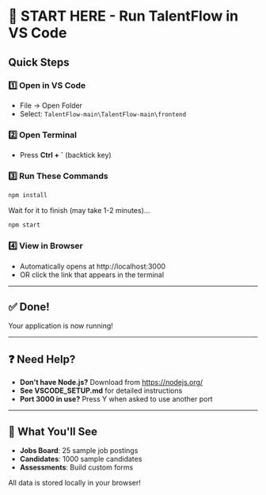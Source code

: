 # 🚀 START HERE - Run TalentFlow in VS Code

## Quick Steps

### 1️⃣ Open in VS Code
- File → Open Folder
- Select: `TalentFlow-main\TalentFlow-main\frontend`

### 2️⃣ Open Terminal
- Press **Ctrl + `** (backtick key)

### 3️⃣ Run These Commands

```bash
npm install
```

Wait for it to finish (may take 1-2 minutes)...

```bash
npm start
```

### 4️⃣ View in Browser
- Automatically opens at http://localhost:3000
- OR click the link that appears in the terminal

---

## ✅ Done! 

Your application is now running!

---

## ❓ Need Help?

- **Don't have Node.js?** Download from https://nodejs.org/
- **See VSCODE_SETUP.md** for detailed instructions
- **Port 3000 in use?** Press Y when asked to use another port

---

## 🎯 What You'll See

- **Jobs Board**: 25 sample job postings
- **Candidates**: 1000 sample candidates
- **Assessments**: Build custom forms

All data is stored locally in your browser!


